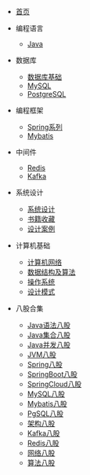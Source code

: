 * [首页](/)

* 编程语言
  
  * [Java](编程语言/Java/)
  
* 数据库
  * [数据库基础](数据库/数据库基础/)
  * [MySQL](数据库/MySQL/)
  * [PostgreSQL](数据库/PgSQL/)

* 编程框架
  * [Spring系列](编程框架/Spring系列/)
  * [Mybatis](编程框架/Mybatis/)

* 中间件
  * [Redis](中间件/Redis/)
  * [Kafka](中间件/Kafka/)

* 系统设计
  * [系统设计](系统架构/) 
  * [书籍收藏](系统架构/课程书籍/)  
  * [设计案例](系统架构/系统设计案例/)  
  
* 计算机基础
  * [计算机网络](计算机基础/计算机网络/)
  * [数据结构及算法](计算机基础/数据结构及算法/)
  * [操作系统](计算机基础/操作系统/)
  * [设计模式](计算机基础/设计模式/)
  
* 八股合集

  - [Java语法八股](/编程语言/Java/Java语法八股.md)
  - [Java集合八股](/编程语言/Java/集合八股.md)
  - [Java并发八股](/编程语言/Java/多线程八股.md)
  - [JVM八股](/编程语言/Java/JVM八股.md)
  - [Spring八股](/编程框架/Spring系列/Spring八股.md)
  - [SpringBoot八股](/编程框架/Spring系列/SpringBoot八股.md)
  - [SpringCloud八股](/编程框架/Spring系列/SpringCloud八股.md)
  - [MySQL八股](/数据库/MySQL/MySQL八股.md)
  - [Mybatis八股](/编程框架/Mybatis/Mybatis八股.md)
  - [PgSQL八股](/数据库/PgSQL/PgSQL八股.md)
  - [架构八股](系统架构/架构八股.md)
  - [Kafka八股](/中间件/Kafka/Kafka八股.md)
  - [Redis八股](/中间件/Redis/Redis八股.md)
  - [网络八股](/计算机基础/计算机网络/计网八股.md)
  - [算法八股](/计算机基础/数据结构及算法/场景算法题.md)

  
